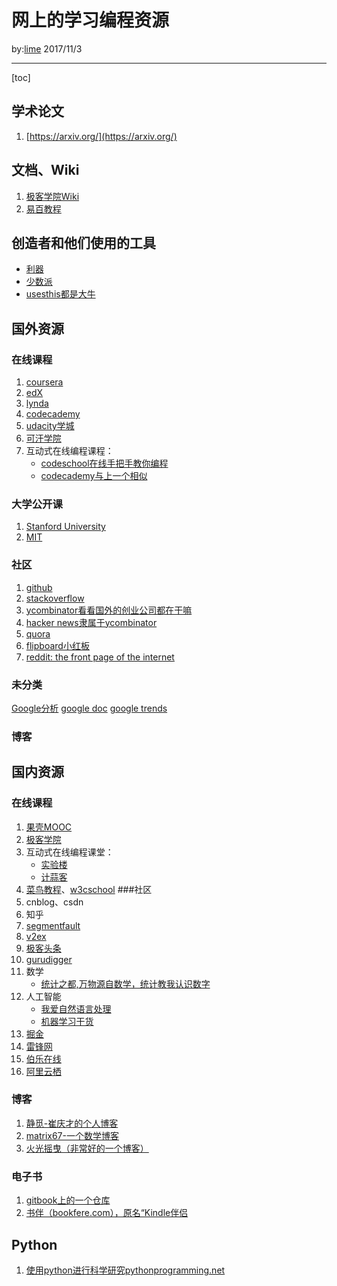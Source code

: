 # 网上的学习编程资源

by:[lime](https://github.com/Zeta-lime) 2017/11/3

---

[toc]
## 学术论文
1. [https://arxiv.org/](https://arxiv.org/)

## 文档、Wiki

1. [极客学院Wiki](http://wiki.jikexueyuan.com/)
2. [易百教程](http://www.yiibai.com/)

## 创造者和他们使用的工具

- [利器](http://liqi.io/)
- [少数派](https://sspai.com/)
- [usesthis都是大牛](https://usesthis.com/)
## 国外资源

### 在线课程
1. [coursera](https://www.coursera.org/)
2. [edX](https://www.edx.org/)
3. [lynda](https://www.lynda.com/)
4. [codecademy](https://www.codecademy.com/)
5. [udacity学城](https://cn.udacity.com/)
6. [可汗学院](https://www.khanacademy.org/)
7. 互动式在线编程课程：
    - [codeschool在线手把手教你编程](https://www.codeschool.com/)
    - [codecademy与上一个相似](https://www.codecademy.com/)

### 大学公开课
1. [Stanford University](http://online.stanford.edu/courses)
2. [MIT](https://ocw.mit.edu/index.htm)

### 社区
1. [github](https://github.com/)
2. [stackoverflow](https://stackoverflow.com/)
3. [ycombinator看看国外的创业公司都在干嘛](http://www.ycombinator.com/)
4. [hacker news隶属于ycombinator](https://news.ycombinator.com/)
5. [quora](https://www.quora.com/)
6. [flipboard小红板](https://flipboard.com/)
7. [reddit: the front page of the internet](https://www.reddit.com/)
### 未分类
[Google分析](https://www.google.com/intl/zh/analytics/)
[google doc](https://www.google.com/docs/about/)
[google trends](https://trends.google.com/trends/?hl=zh-CN)


### 博客

## 国内资源

### 在线课程
1. [果壳MOOC](https://mooc.guokr.com/)
2. [极客学院](http://www.jikexueyuan.com/)
3. 互动式在线编程课堂：
    - [实验楼](https://www.shiyanlou.com/)
    - [计蒜客](https://www.jisuanke.com/)
4. [菜鸟教程](http://www.runoob.com/)、[w3cschool](https://www.w3cschool.cn/tutorial)
###社区
1. cnblog、csdn
2. 知乎
3. [segmentfault](https://segmentfault.com/)
4. [v2ex](https://www.v2ex.com/)
5. [极客头条](https://toutiao.io/)
6. [gurudigger](https://gurudigger.com/)
7. 数学
    - [统计之都,万物源自数学，统计教我认识数字](https://cosx.org/)
8. 人工智能
    - [我爱自然语言处理](http://www.52nlp.cn/)
    - [机器学习干货](https://www.52ml.net/)
9. [掘金](https://juejin.im/)
10. [雷锋网](https://www.leiphone.com/)
11. [伯乐在线](http://www.jobbole.com/)
12. [阿里云栖](https://yq.aliyun.com/articles)
### 博客
1. [静觅-崔庆才的个人博客](http://cuiqingcai.com/)
2. [matrix67-一个数学博客](http://www.matrix67.com/blog/)
3. [火光摇曳（非常好的一个博客）](http://www.flickering.cn/)
### 电子书
1. [gitbook上的一个仓库](https://www.gitbook.com/@wizardforcel)
2. [书伴（bookfere.com），原名“Kindle伴侣](https://bookfere.com/)
## Python
1. [使用python进行科学研究pythonprogramming.net](https://pythonprogramming.net/)
